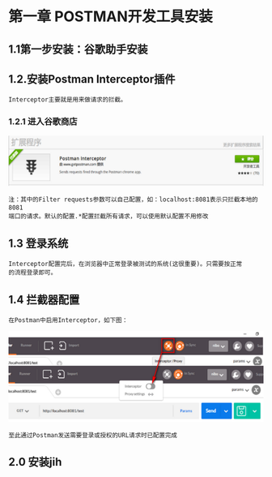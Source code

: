 # 第一章   POSTMAN开发工具安装
## 1.1第一步安装：谷歌助手安装

## 1.2.安装Postman Interceptor插件
    Interceptor主要就是用来做请求的拦截。
    
### 1.2.1  进入谷歌商店
![进入谷歌商店](image/01-postMan/01-扩展程序.png)

    注：其中的Filter requests参数可以自己配置，如：localhost:8081表示只拦截本地的8081
    端口的请求。默认的配置.*配置拦截所有请求，可以使用默认配置不用修改

## 1.3 登录系统
    Interceptor配置完后，在浏览器中正常登录被测试的系统(这很重要)。只需要按正常  
    的流程登录即可。
    
## 1.4 拦截器配置
    在Postman中启用Interceptor，如下图：

![进入谷歌商店](image/01-postMan/02-Interceptor.png)


    至此通过Postman发送需要登录或授权的URL请求时已配置完成

## 2.0 安装jih
    
~~~~ 测试 1
    